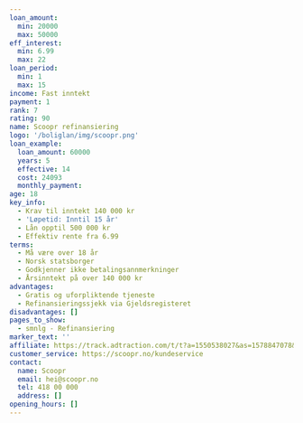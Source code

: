 ```yaml
---
loan_amount:
  min: 20000
  max: 50000
eff_interest:
  min: 6.99
  max: 22
loan_period:
  min: 1
  max: 15
income: Fast inntekt
payment: 1
rank: 7
rating: 90
name: Scoopr refinansiering
logo: '/boliglan/img/scoopr.png'
loan_example:
  loan_amount: 60000
  years: 5
  effective: 14
  cost: 24093
  monthly_payment:
age: 18
key_info:
  - Krav til inntekt 140 000 kr
  - 'Løpetid: Inntil 15 år'
  - Lån opptil 500 000 kr
  - Effektiv rente fra 6.99
terms:
  - Må være over 18 år
  - Norsk statsborger
  - Godkjenner ikke betalingsannmerkninger
  - Årsinntekt på over 140 000 kr
advantages:
  - Gratis og uforpliktende tjeneste
  - Refinansieringssjekk via Gjeldsregisteret
disadvantages: []
pages_to_show:
  - smnlg - Refinansiering
marker_text: ''
affiliate: https://track.adtraction.com/t/t?a=1550538027&as=1578847078&t=2&tk=1
customer_service: https://scoopr.no/kundeservice
contact:
  name: Scoopr
  email: hei@scoopr.no
  tel: 418 00 000
  address: []
opening_hours: []
---
```

